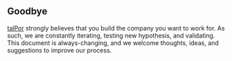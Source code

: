 Goodbye
-------

[talPor] strongly believes that you build the company you want to work
for. As such, we are constantly iterating, testing new hypothesis, and
validating. This document is always-changing, and we welcome thoughts,
ideas, and suggestions to improve our process.


[Trello]: http://www.trello.com/
[Slack]: http://www.slack.com/
[Git]: http://git-scm.com/
[Git Flow]: http://nvie.com/posts/a-successful-git-branching-model/
[talPor]: http://www.talpor.com/
[GitHub]: http://www.github.com/
[pip]: https://pypi.python.org/pypi
[Docker]: http://www.docker.com
[Vagrant]: https://www.vagrantup.com/
[Django]: https://www.djangoproject.com/
[Python]: https://www.python.org
[Flask]: http://flask.pocoo.org/
[Node.js]: https://nodejs.org/
[Rails]: http://rubyonrails.org/
[Compass]: http://compass-style.org/
[SCSS]: http://sass-lang.com/
[Angular]: https://angularjs.org/
[Backbone]: http://backbonejs.org/
[React]: http://facebook.github.io/react/
[Stripe]: http://www.stripe.com